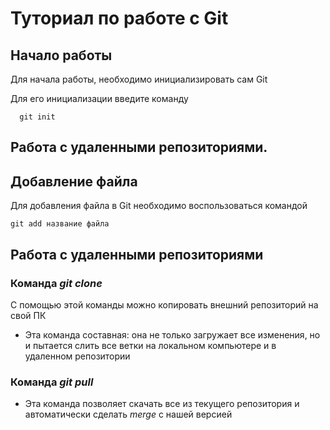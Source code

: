 # Туториал по работе с Git

## Начало работы

Для начала работы, необходимо инициализировать сам Git

Для его инициализации введите команду 

```
  git init
```
## Работа с удаленными репозиториями.

## Добавление файла

Для добавления файла в Git необходимо воспользоваться командой 

```
git add название файла
```

## Работа с удаленными репозиториями

### Команда *git clone*

C помощью этой команды можно копировать внешний репозиторий на свой ПК

* Эта команда составная: она не только
загружает все изменения, но и пытается слить все ветки на локальном компьютере и в удаленном репозитории

### Команда *git pull*

* Эта команда позволяет скачать все из текущего репозитория и автоматически сделать *merge* с нашей версией
